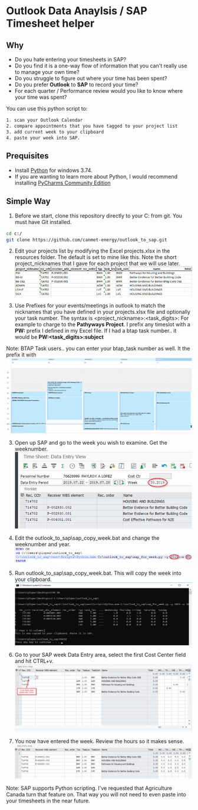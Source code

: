 # Outlook Data Anaylsis / SAP Timesheet helper

## Why
* Do you hate entering your timesheets in SAP? 
* Do you find it is a one-way flow of information that you can't really use to manage your own time?
* Do you struggle to figure out where your time has been spent?
* Do you prefer **Outlook** to **SAP** to record your time?
* For each quarter / Performance review would you like to know where your time was spent?


You can use this python script to:

    1. scan your Outlook Calendar
    2. compare appointments that you have tagged to your project list
    3. add current week to your clipboard
    4. paste your week into SAP. 

## Prequisites
* Install [Python](https://www.python.org/ftp/python/3.7.4/python-3.7.4-amd64.exe) for windows 3.74.  
* If you are wanting to learn more about Python, I would recommend installing [PyCharms Community Edition](https://download.jetbrains.com/python/pycharm-community-2019.2.exe)

## Simple Way


1. Before we start, clone this repository directly to your C: from git. You must have Git installed.
```bash
cd c:/
git clone https://github.com/canmet-energy/outlook_to_sap.git
```

2. Edit your projects list by modifying the Excel projects.xlsx in the resources folder. The default is set to mine like this. Note the short project_nicknames that I gave for each project that we will use later.
![alt text](https://github.com/canmet-energy/outlook_to_sap/raw/master/images/Excel.png)


3. Use Prefixes for your events/meetings in outlook to match the nicknames that you have defined in your projects.xlsx file and optionally your task number. The syntax is <project_nickname>:<task_digits>:<Subject> For example to charge to the **Pathyways Project**. I prefix any timeslot with a **PW:** prefix I defined in my Excel file. If I had a btap task number.. it would be **PW:<task_digits>:subject**

Note: BTAP Task users.. you can enter your btap_task number as well. It the prefix it with 
![alt text](https://github.com/canmet-energy/outlook_to_sap/raw/master/images/outlook.png)

3. Open up SAP and go to the week you wish to examine. Get the weeknumber.
![alt text](https://github.com/canmet-energy/outlook_to_sap/raw/master/images/sap_week_number.png)

4. Edit the outlook_to_sap\sap_copy_week.bat and change the weeknumber and year.
![alt text](https://github.com/canmet-energy/outlook_to_sap/raw/master/images/bat_file.png)

5. Run outlook_to_sap\sap_copy_week.bat. This will copy the week into your clipboard.
![alt text](https://github.com/canmet-energy/outlook_to_sap/raw/master/images/command.png)

6. Go to your SAP week Data Entry area, select the first Cost Center field and hit CTRL+v.
![alt text](https://github.com/canmet-energy/outlook_to_sap/raw/master/images/sap_paste1.png)

7. You now have entered the week. Review the hours so it makes sense.  
![alt text](https://github.com/canmet-energy/outlook_to_sap/raw/master/images/finish.png)

Note: SAP supports Python scripting. I've requested that Agriculture Canada turn that feature on. That way you will not need to even paste into your timesheets in the near future. 



